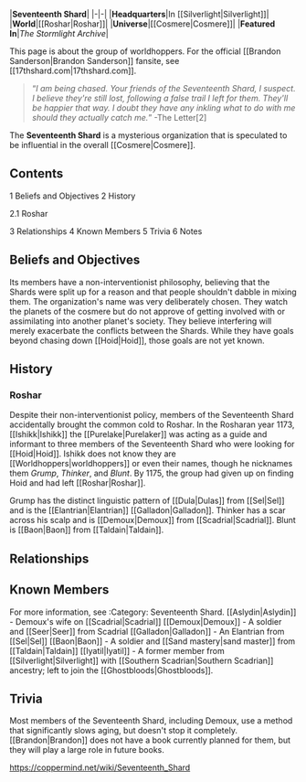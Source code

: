 |**Seventeenth Shard**|
|-|-|
|**Headquarters**|In [[Silverlight\|Silverlight]]|
|**World**|[[Roshar\|Roshar]]|
|**Universe**|[[Cosmere\|Cosmere]]|
|**Featured In**|*The Stormlight Archive*|

This page is about the group of worldhoppers. For the official [[Brandon Sanderson\|Brandon Sanderson]] fansite, see [[17thshard.com\|17thshard.com]].
>“*I am being chased. Your friends of the Seventeenth Shard, I suspect. I believe they're still lost, following a false trail I left for them. They'll be happier that way. I doubt they have any inkling what to do with me should they actually catch me.*”
\-The Letter[2]


The **Seventeenth Shard** is a mysterious organization that is speculated to be influential in the overall [[Cosmere\|Cosmere]].

## Contents

1 Beliefs and Objectives
2 History

2.1 Roshar


3 Relationships
4 Known Members
5 Trivia
6 Notes


## Beliefs and Objectives
Its members have a non-interventionist philosophy, believing that the Shards were split up for a reason and that people shouldn't dabble in mixing them. The organization's name was very deliberately chosen. They watch the planets of the cosmere but do not approve of getting involved with or assimilating into another planet's society. They believe interfering will merely exacerbate the conflicts between the Shards. While they have goals beyond chasing down [[Hoid\|Hoid]], those goals are not yet known.

## History
### Roshar
Despite their non-interventionist policy, members of the Seventeenth Shard accidentally brought the common cold to Roshar.
In the Rosharan year 1173, [[Ishikk\|Ishikk]] the [[Purelake\|Purelaker]] was acting as a guide and informant to three members of the Seventeenth Shard who were looking for [[Hoid\|Hoid]]. Ishikk does not know they are [[Worldhoppers\|worldhoppers]] or even their names, though he nicknames them *Grump*, *Thinker*, and *Blunt*. By 1175, the group had given up on finding Hoid and had left [[Roshar\|Roshar]].

Grump has the distinct linguistic pattern of [[Dula\|Dulas]] from [[Sel\|Sel]] and is the [[Elantrian\|Elantrian]] [[Galladon\|Galladon]].
Thinker has a scar across his scalp and is [[Demoux\|Demoux]] from [[Scadrial\|Scadrial]].
Blunt is [[Baon\|Baon]] from [[Taldain\|Taldain]].
## Relationships

## Known Members
For more information, see :Category: Seventeenth Shard.
[[Aslydin\|Aslydin]] - Demoux's wife on [[Scadrial\|Scadrial]]
[[Demoux\|Demoux]] - A soldier and [[Seer\|Seer]] from Scadrial
[[Galladon\|Galladon]] - An Elantrian from [[Sel\|Sel]]
[[Baon\|Baon]] - A soldier and [[Sand mastery\|sand master]] from [[Taldain\|Taldain]]
[[Iyatil\|Iyatil]] - A former member from [[Silverlight\|Silverlight]] with [[Southern Scadrian\|Southern Scadrian]] ancestry; left to join the [[Ghostbloods\|Ghostbloods]].
## Trivia
Most members of the Seventeenth Shard, including Demoux, use a method that significantly slows aging, but doesn't stop it completely.
[[Brandon\|Brandon]] does not have a book currently planned for them, but they will play a large role in future books.


https://coppermind.net/wiki/Seventeenth_Shard